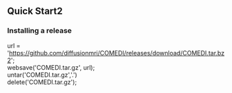 ## Quick Start2

### Installing a release

url = 'https://github.com/diffusionmri/COMEDI/releases/download/COMEDI.tar.bz2';    
websave('COMEDI.tar.gz', url);    
untar('COMEDI.tar.gz','.')    
delete('COMEDI.tar.gz');
